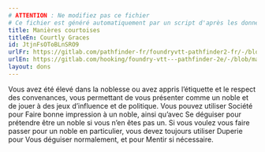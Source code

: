 ```yaml
---
# ATTENTION : Ne modifiez pas ce fichier
# Ce fichier est généré automatiquement par un script d'après les données du module Foundry VTT officiel et de sa traduction
title: Manières courtoises
titleEn: Courtly Graces
id: JtjnFsOToBLnSRO9
urlFr: https://gitlab.com/pathfinder-fr/foundryvtt-pathfinder2-fr/-/blob/master/data/feats/JtjnFsOToBLnSRO9.htm
urlEn: https://gitlab.com/hooking/foundry-vtt---pathfinder-2e/-/blob/master/packs/data/feats.db/courtly-graces.json
layout: dons
---
```

Vous avez été élevé dans la noblesse ou avez appris l’étiquette et le respect des convenances, vous permettant de vous présenter comme un noble et de jouer à des jeux d’influence et de politique. Vous pouvez utiliser Société pour Faire bonne impression à un noble, ainsi qu’avec Se déguiser pour prétendre être un noble si vous n’en êtes pas un. Si vous voulez vous faire passer pour un noble en particulier, vous devez toujours utiliser Duperie pour Vous déguiser normalement, et pour Mentir si nécessaire.
